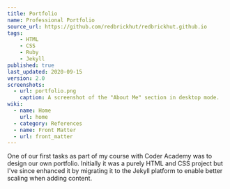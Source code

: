 ```yaml
---
title: Portfolio
name: Professional Portfolio
source_url: https://github.com/redbrickhut/redbrickhut.github.io
tags:
    - HTML
    - CSS
    - Ruby
    - Jekyll
published: true
last_updated: 2020-09-15
version: 2.0
screenshots:
  - url: portfolio.png
    caption: A screenshot of the "About Me" section in desktop mode.
wiki:
  - name: Home
    url: home
  - category: References
  - name: Front Matter
  - url: front_matter
---
```

One of our first tasks as part of my course with Coder Academy was to design our own portfolio. Initially it was a purely HTML and CSS project but I've since enhanced it by migrating it to the Jekyll platform to enable better scaling when adding content.